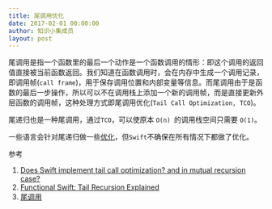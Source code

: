 ```yaml
---
title: 尾调用优化
date: 2017-02-01 00:00:00
author: 知识小集成员
layout: post
---
```



尾调用是指一个函数里的最后一个动作是一个函数调用的情形：即这个调用的返回值直接被当前函数返回。我们知道在函数调用时，会在内存中生成一个调用记录，即调用帧(`call frame`)，用于保存调用位置和内部变量等信息。而尾调用由于是函数的最后一步操作，所以可以不在调用栈上添加一个新的调用帧，而是直接更新外层函数的调用帧，这种处理方式即尾调用优化(`Tail Call Optimization, TCO`)。

尾递归也是一种尾调用，通过`TCO`，可以使原本 `O(n) `的调用栈空间只需要 `O(1)`。

一些语言会针对尾递归做一些[优化](http://www.ruanyifeng.com/blog/2015/04/tail-call.html)，但`Swift`不确保在所有情况下都做了优化。

参考

1. [Does Swift implement tail call optimization? and in mutual recursion case?](http://stackoverflow.com/questions/24023580/does-swift-implement-tail-call-optimization-and-in-mutual-recursion-case)
2. [Functional Swift: Tail Recursion Explained](https://www.natashatherobot.com/functional-swift-tail-recursion/)
3. [尾调用](https://zh.wikipedia.org/wiki/%E5%B0%BE%E8%B0%83%E7%94%A8)
